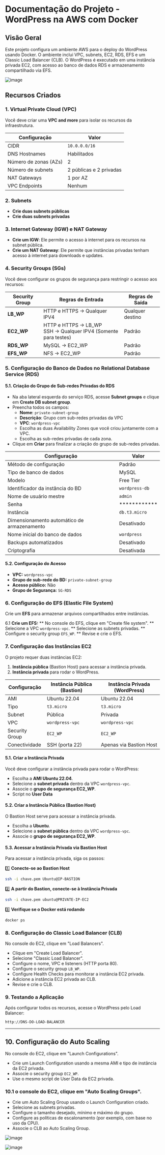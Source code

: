 # Documentação do Projeto - WordPress na AWS com Docker

## Visão Geral

Este projeto configura um ambiente AWS para o deploy do WordPress usando Docker. O ambiente inclui VPC, subnets, EC2, RDS, EFS e um Classic Load Balancer (CLB). O WordPress é executado em uma instância privada EC2, com acesso ao banco de dados RDS e armazenamento compartilhado via EFS.


![image](https://github.com/user-attachments/assets/d50b2031-7a44-40b0-8f97-9efc5beba1b7)



## Recursos Criados

### **1. Virtual Private Cloud (VPC)**

Você deve criar uma **VPC and more** para isolar os recursos da infraestrutura.

| Configuração | Valor |
|-------------|-------|
| CIDR | `10.0.0.0/16` |
| DNS Hostnames | Habilitados |
| Número de zonas (AZs) | 2 |
| Número de subnets | 2 públicas e 2 privadas |
| NAT Gateways | 1 por AZ |
| VPC Endpoints | Nenhum |

### **2. Subnets**

- **Crie duas subnets públicas** 
- **Crie duas subnets privadas** 

### **3. Internet Gateway (IGW) e NAT Gateway**

- **Crie um IGW**: Ele permite o acesso à internet para os recursos na subnet pública.
- **Crie um NAT Gateway**: Ele permite que instâncias privadas tenham acesso à internet para downloads e updates.

### **4. Security Groups (SGs)**

Você deve configurar os grupos de segurança para restringir o acesso aos recursos:

| Security Group | Regras de Entrada | Regras de Saída |
|---------------|------------------|----------------|
| **LB_WP** | HTTP e HTTPS -> Qualquer IPV4 | Qualquer destino |
| **EC2_WP** | HTTP e HTTPS -> LB_WP <br> SSH -> Qualquer IPV4 (Somente para testes) | Padrão |
| **RDS_WP** | MySQL -> EC2_WP | Padrão |
| **EFS_WP** | NFS -> EC2_WP | Padrão |

### 5. Configuração do Banco de Dados no Relational Database Service (RDS)

#### 5.1. Criação do Grupo de Sub-redes Privadas do RDS

- Na aba lateral esquerda do serviço RDS, acesse **Subnet groups** e clique em **Create DB subnet group**.
- Preencha todos os campos:
  - **Nome**: `private-subnet-group`
  - **Descrição**: Grupo com sub-redes privadas da VPC
  - **VPC**: `wordpress-vpc`
  - Escolha as duas Availability Zones que você criou juntamente com a VPC.
  - Escolha as sub-redes privadas de cada zona.
- Clique em **Criar** para finalizar a criação do grupo de sub-redes privadas.

| Configuração                             | Valor              |
|-----------------------------------------|--------------------|
| Método de configuração                  | Padrão             |
| Tipo de banco de dados                  | MySQL              |
| Modelo                                  | Free Tier          |
| Identificador da instância do BD        | `wordpress-db`     |
| Nome de usuário mestre                   | `admin`            |
| Senha                                   | ************       |
| Instância                               | `db.t3.micro`      |
| Dimensionamento automático de armazenamento | Desativado     |
| Nome inicial do banco de dados          | `wordpress`        | <!-- Importante para a imagem do WordPress subir sem problemas. -->
| Backups automatizados                   | Desativado         |
| Criptografia                            | Desativada         |

#### 5.2. Configuração do Acesso

- **VPC:** `wordpress-vpc`
- **Grupo de sub-rede do BD:** `private-subnet-group`
- **Acesso público:** Não
- **Grupo de Segurança:** `SG-RDS`


### 6. Configuração do EFS (Elastic File System)

Crie um **EFS** para armazenar arquivos compartilhados entre instâncias.

6.1  **Crie um EFS:**
    ** No console do EFS, clique em "Create file system".
    ** Selecione a VPC `wordpress-vpc`.
    ** Selecione as subnets privadas.
    ** Configure o security group `EFS_WP`.
    ** Revise e crie o EFS.

### **7. Configuração das Instâncias EC2**

O projeto requer duas instâncias EC2:
1. **Instância pública** (Bastion Host) para acessar a instância privada.
2. **Instância privada** para rodar o WordPress.

| Configuração | Instância Pública (Bastion) | Instância Privada (WordPress) |
|-------------|------------------------|--------------------------|
| AMI | Ubuntu 22.04 | Ubuntu 22.04 |
| Tipo | `t3.micro` | `t3.micro` |
| Subnet | Pública | Privada |
| VPC | `wordpress-vpc` | `wordpress-vpc` |
| Security Group | `EC2_WP` | `EC2_WP` |
| Conectividade | SSH (porta 22) | Apenas via Bastion Host |

#### **5.1. Criar a Instância Privada**
Você deve configurar a instância privada para rodar o WordPress:
- Escolha a **AMI Ubuntu 22.04**.
- Selecione a **subnet privada** dentro da VPC `wordpress-vpc`.
- Associe o **grupo de segurança EC2_WP**.
- Script no **User Data**



#### **5.2. Criar a Instância Pública (Bastion Host)**
O Bastion Host serve para acessar a instância privada.
- Escolha a **Ubuntu**.
- Selecione a **subnet pública** dentro da VPC `wordpress-vpc`.
- Associe o **grupo de segurança EC2_WP**.

#### **5.3. Acessar a Instância Privada via Bastion Host**
Para acessar a instância privada, siga os passos:

1️⃣ **Conecte-se ao Bastion Host**
```sh
ssh -i chave.pem Ubuntu@IP-BASTION
```

2️⃣ **A partir do Bastion, conecte-se à Instância Privada**
```sh
ssh -i chave.pem ubuntu@PRIVATE-IP-EC2
```

3️⃣ **Verifique se o Docker está rodando**
```sh
docker ps
```

### **8. Configuração do Classic Load Balancer (CLB)**
No console do EC2, clique em "Load Balancers".
- Clique em "Create Load Balancer".
- Selecione "Classic Load Balancer".
- Configure o nome, VPC e listeners (HTTP porta 80).
- Configure o security group `LB_WP`.
- Configure Health Checks para monitorar a instância EC2 privada.
- Adicione a instância EC2 privada ao CLB.
- Revise e crie o CLB.

### **9. Testando a Aplicação**
Após configurar todos os recursos, acesse o WordPress pelo Load Balancer:

```
http://DNS-DO-LOAD-BALANCER
```

---

## 10. Configuração do Auto Scaling
No console do EC2, clique em "Launch Configurations".
-  Crie um Launch Configuration usando a mesma AMI e tipo de instância da EC2 privada.
- Associe o security group `EC2_WP`.
- Use o mesmo script de User Data da EC2 privada.

### **10.1 o console do EC2, clique em "Auto Scaling Groups".**
- Crie um Auto Scaling Group usando o Launch Configuration criado.
- Selecione as subnets privadas.
- Configure o tamanho desejado, mínimo e máximo do grupo.
- Configure as políticas de escalonamento (por exemplo, com base no uso da CPU).
- Associe o CLB ao Auto Scaling Group.



![image](https://github.com/user-attachments/assets/3c688624-35ca-476f-bd9d-493bd9d49ebc)





![image](https://github.com/user-attachments/assets/690d23c8-16bc-44f4-8bc4-d3fda50e7963)


